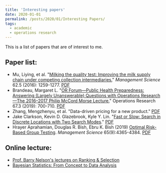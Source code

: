 ```yaml
---
title: 'Interesting papers'
date: 2020-01-01
permalink: /posts/2020/01/Interesting Papers/
tags:  
  - academic
  - operations research
---
```


This is a list of papers that are of interest to me.

Paper list:
------
  * Mu, Liying, et al. "[Milking the quality test: Improving the milk supply chain under competing collection intermediaries.](https://doi.org/10.1287/mnsc.2015.2171)" _Management Science_ 62.5 (2016): 1259-1277. [PDF](http://zhanksun.github.io/files/mnsc.2015.2171.pdf)
  * Brandeau, Margaret L. "[OR Forum—Public Health Preparedness: Answering (Largely Unanswerable) Questions with Operations Research—The 2016–2017 Philip McCord Morse Lecture.](https://pubsonline.informs.org/doi/abs/10.1287/opre.2019.1844)" Operations Research 67.3 (2019): 700-710. [PDF](http://zhanksun.github.io/files/opre.2019.1844.pdf)
  * Zhang, Mengzhenyu, et al. "Data-driven pricing for a new product." [PDF](https://docs.google.com/a/umich.edu/viewer?a=v&pid=sites&srcid=dW1pY2guZWR1fGp1aWNoYW5jb3xneDo1ZTc1NWIzNzBhZWU4Yjli)
  * Jake Clarkson, Kevin D. Glazebrook, Kyle Y. Lin. "[Fast or Slow: Search in Discrete Locations with Two Search Modes](https://pubsonline.informs.org/doi/pdf/10.1287/opre.2019.1870)." [PDF](http://zhanksun.github.io/files/opre.2019.1870.pdf)
  * Hrayer Aprahamian, Douglas R. Bish, Ebru K. Bish (2019) [Optimal Risk-Based Group Testing](https://doi.org/10.1287/mnsc.2018.3138). _Management Science_ 65(9):4365-4384. [PDF](/files/mnsc.2018.3138.pdf)

Online lecture:
------
  * [Prof. Barry Nelson's lectures on Ranking & Selection](http://users.iems.northwestern.edu/~nelsonb/RSMasterclass.html)
  * [Bayesian Statistics: From Concept to Data Analysis](https://www.coursera.org/learn/bayesian-statistics/home/welcome)
